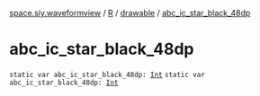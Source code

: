 [space.siy.waveformview](../../index.md) / [R](../index.md) / [drawable](index.md) / [abc_ic_star_black_48dp](./abc_ic_star_black_48dp.md)

# abc_ic_star_black_48dp

`static var abc_ic_star_black_48dp: `[`Int`](https://kotlinlang.org/api/latest/jvm/stdlib/kotlin/-int/index.html)
`static var abc_ic_star_black_48dp: `[`Int`](https://kotlinlang.org/api/latest/jvm/stdlib/kotlin/-int/index.html)